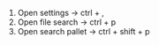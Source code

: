 1. Open settings -> ctrl + ,
2. Open file search -> ctrl + p
3. Open search pallet -> ctrl + shift + p